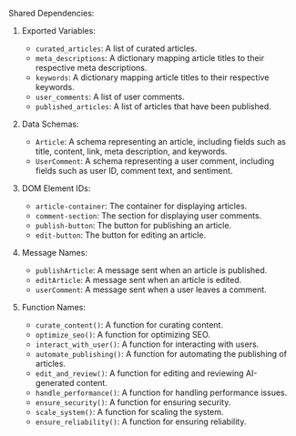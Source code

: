 Shared Dependencies:

1. Exported Variables:
   - `curated_articles`: A list of curated articles.
   - `meta_descriptions`: A dictionary mapping article titles to their respective meta descriptions.
   - `keywords`: A dictionary mapping article titles to their respective keywords.
   - `user_comments`: A list of user comments.
   - `published_articles`: A list of articles that have been published.

2. Data Schemas:
   - `Article`: A schema representing an article, including fields such as title, content, link, meta description, and keywords.
   - `UserComment`: A schema representing a user comment, including fields such as user ID, comment text, and sentiment.

3. DOM Element IDs:
   - `article-container`: The container for displaying articles.
   - `comment-section`: The section for displaying user comments.
   - `publish-button`: The button for publishing an article.
   - `edit-button`: The button for editing an article.

4. Message Names:
   - `publishArticle`: A message sent when an article is published.
   - `editArticle`: A message sent when an article is edited.
   - `userComment`: A message sent when a user leaves a comment.

5. Function Names:
   - `curate_content()`: A function for curating content.
   - `optimize_seo()`: A function for optimizing SEO.
   - `interact_with_user()`: A function for interacting with users.
   - `automate_publishing()`: A function for automating the publishing of articles.
   - `edit_and_review()`: A function for editing and reviewing AI-generated content.
   - `handle_performance()`: A function for handling performance issues.
   - `ensure_security()`: A function for ensuring security.
   - `scale_system()`: A function for scaling the system.
   - `ensure_reliability()`: A function for ensuring reliability.